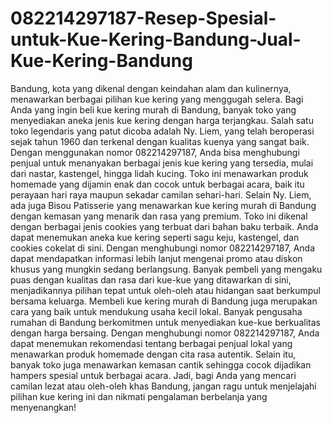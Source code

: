 # 082214297187-Resep-Spesial-untuk-Kue-Kering-Bandung-Jual-Kue-Kering-Bandung
Bandung, kota yang dikenal dengan keindahan alam dan kulinernya, menawarkan berbagai pilihan kue kering yang menggugah selera. Bagi Anda yang ingin beli kue kering murah di Bandung, banyak toko yang menyediakan aneka jenis kue kering dengan harga terjangkau. Salah satu toko legendaris yang patut dicoba adalah Ny. Liem, yang telah beroperasi sejak tahun 1960 dan terkenal dengan kualitas kuenya yang sangat baik. Dengan menggunakan nomor 082214297187, Anda bisa menghubungi penjual untuk menanyakan berbagai jenis kue kering yang tersedia, mulai dari nastar, kastengel, hingga lidah kucing. Toko ini menawarkan produk homemade yang dijamin enak dan cocok untuk berbagai acara, baik itu perayaan hari raya maupun sekadar camilan sehari-hari.
Selain Ny. Liem, ada juga Bisou Patisserie yang menawarkan kue kering murah di Bandung dengan kemasan yang menarik dan rasa yang premium. Toko ini dikenal dengan berbagai jenis cookies yang terbuat dari bahan baku terbaik. Anda dapat menemukan aneka kue kering seperti sagu keju, kastengel, dan cookies cokelat di sini. Dengan menghubungi nomor 082214297187, Anda dapat mendapatkan informasi lebih lanjut mengenai promo atau diskon khusus yang mungkin sedang berlangsung. Banyak pembeli yang mengaku puas dengan kualitas dan rasa dari kue-kue yang ditawarkan di sini, menjadikannya pilihan tepat untuk oleh-oleh atau hidangan saat berkumpul bersama keluarga.
Membeli kue kering murah di Bandung juga merupakan cara yang baik untuk mendukung usaha kecil lokal. Banyak pengusaha rumahan di Bandung berkomitmen untuk menyediakan kue-kue berkualitas dengan harga bersaing. Dengan menghubungi nomor 082214297187, Anda dapat menemukan rekomendasi tentang berbagai penjual lokal yang menawarkan produk homemade dengan cita rasa autentik. Selain itu, banyak toko juga menawarkan kemasan cantik sehingga cocok dijadikan hampers spesial untuk berbagai acara. Jadi, bagi Anda yang mencari camilan lezat atau oleh-oleh khas Bandung, jangan ragu untuk menjelajahi pilihan kue kering ini dan nikmati pengalaman berbelanja yang menyenangkan!

